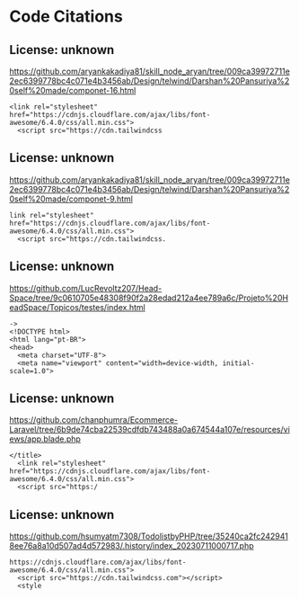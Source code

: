 # Code Citations

## License: unknown
https://github.com/aryankakadiya81/skill_node_aryan/tree/009ca39972711e2ec6399778bc4c071e4b3456ab/Design/telwind/Darshan%20Pansuriya%20self%20made/componet-16.html

```
<link rel="stylesheet" href="https://cdnjs.cloudflare.com/ajax/libs/font-awesome/6.4.0/css/all.min.css">
  <script src="https://cdn.tailwindcss
```


## License: unknown
https://github.com/aryankakadiya81/skill_node_aryan/tree/009ca39972711e2ec6399778bc4c071e4b3456ab/Design/telwind/Darshan%20Pansuriya%20self%20made/componet-9.html

```
link rel="stylesheet" href="https://cdnjs.cloudflare.com/ajax/libs/font-awesome/6.4.0/css/all.min.css">
  <script src="https://cdn.tailwindcss.
```


## License: unknown
https://github.com/LucRevoltz207/Head-Space/tree/9c0610705e48308f90f2a28edad212a4ee789a6c/Projeto%20HeadSpace/Topicos/testes/index.html

```
->
<!DOCTYPE html>
<html lang="pt-BR">
<head>
  <meta charset="UTF-8">
  <meta name="viewport" content="width=device-width, initial-scale=1.0">
```


## License: unknown
https://github.com/chanphumra/Ecommerce-Laravel/tree/6b9de74cba22539cdfdb743488a0a674544a107e/resources/views/app.blade.php

```
</title>
  <link rel="stylesheet" href="https://cdnjs.cloudflare.com/ajax/libs/font-awesome/6.4.0/css/all.min.css">
  <script src="https:/
```


## License: unknown
https://github.com/hsumyatm7308/TodolistbyPHP/tree/35240ca2fc2429418ee76a8a10d507ad4d572983/.history/index_20230711000717.php

```
https://cdnjs.cloudflare.com/ajax/libs/font-awesome/6.4.0/css/all.min.css">
  <script src="https://cdn.tailwindcss.com"></script>
  <style
```

